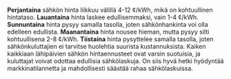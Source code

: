 **Perjantaina** sähkön hinta liikkuu välillä 4-12 ¢/kWh, mikä on kohtuullinen hintataso. **Lauantaina** hinta laskee edullisemmaksi, vain 1-4 ¢/kWh. **Sunnuntaina** hinta pysyy samalla tasolla, joten sähkönhankinta voi olla edelleen edullista. **Maanantaina** hinta nousee hieman, mutta pysyy silti kohtuullisena 2-8 ¢/kWh. **Tiistaina** hinta pysyttelee samalla tasolla, joten sähkönkuluttajien ei tarvitse huolehtia suurista kustannuksista. Kaiken kaikkiaan lähipäivien sähkön hintaennusteet ovat varsin suotuisia, ja kuluttajat voivat odottaa edullisia sähkölaskuja. On siis hyvä hetki hyödyntää markkinatilannetta ja mahdollisesti säästää rahaa sähkölaskuissa.